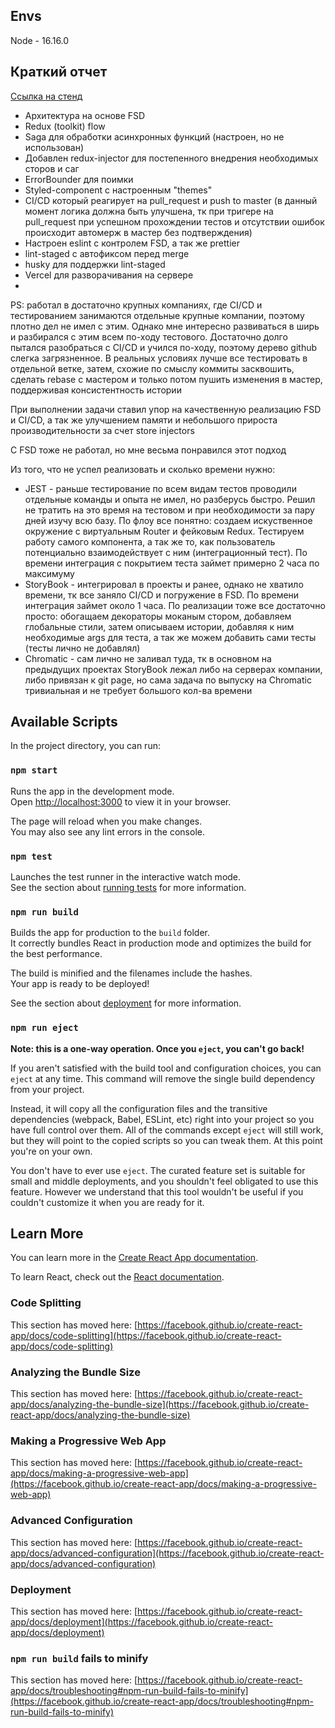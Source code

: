 ## Envs
Node - 16.16.0

## Краткий отчет
[Ссылка на стенд](https://fsd-project-pearl.vercel.app/)
* Архитектура на основе FSD
* Redux (toolkit) flow
* Saga для обработки асинхронных функций (настроен, но не использован)
* Добавлен redux-injector для постепенного внедрения необходимых сторов и саг
* ErrorBounder для поимки 
* Styled-component с настроенным "themes"
* CI/CD который реагирует на pull_request и push to master (в данный момент логика должна быть улучшена, тк при тригере на pull_request при успешном прохождении тестов и отсутствии ошибок происходит автомерж в мастер без подтверждения)
* Настроен eslint с контролем FSD, а так же prettier
* lint-staged с автофиксом перед merge
* husky для поддержки lint-staged
* Vercel для разворачивания на сервере
* 

PS: работал в достаточно крупных компаниях, где CI/CD и тестированием занимаются отдельные крупные компании, поэтому плотно дел не имел с этим. Однако мне интересно развиваться в ширь и разбирался с этим всем по-ходу тестового. 
Достаточно долго пытался разобраться с CI/CD и учился по-ходу, поэтому дерево github слегка загрязненное. В реальных условиях лучше все тестировать в отдельной ветке, затем, схожие по смыслу коммиты засквошить, сделать rebase с мастером и только потом пушить изменения в мастер, поддерживая консистентность истории

При выполнении задачи ставил упор на качественную реализацию FSD и CI/CD, а так же улучшением памяти и небольшого прироста производительности за счет store injectors

С FSD тоже не работал, но мне весьма понравился этот подход

Из того, что не успел реализовать и сколько времени нужно:
* JEST - раньше тестирование по всем видам тестов проводили отдельные команды и опыта не имел, но разберусь быстро. Решил не тратить на это время на тестовом и при необходимости за пару дней изучу всю базу. По флоу все понятно: создаем искуственное окружение с виртуальным Router и фейковым Redux. Тестируем работу самого компонента, а так же то, как пользователь потенциально взаимодействует с ним (интеграционный тест). По времени интеграция с покрытием теста займет примерно 2 часа по максимуму
* StoryBook - интегрировал в проекты и ранее, однако не хватило времени, тк все заняло CI/CD и погружение в FSD. По времени интеграция займет около 1 часа. По реализации тоже все достаточно просто: обогащаем декораторы моканым стором, добавляем глобальные стили, затем описываем истории, добавляя к ним необходимые args для теста, а так же можем добавить сами тесты (тесты лично не добавлял)
* Chromatic - сам лично не заливал туда, тк в основном на предыдущих проектах StoryBook лежал либо на серверах компании, либо привязан к git page, но сама задача по выпуску на Chromatic тривиальная и не требует большого кол-ва времени



## Available Scripts

In the project directory, you can run:

### `npm start`

Runs the app in the development mode.\
Open [http://localhost:3000](http://localhost:3000) to view it in your browser.

The page will reload when you make changes.\
You may also see any lint errors in the console.

### `npm test`

Launches the test runner in the interactive watch mode.\
See the section about [running tests](https://facebook.github.io/create-react-app/docs/running-tests) for more information.

### `npm run build`

Builds the app for production to the `build` folder.\
It correctly bundles React in production mode and optimizes the build for the best performance.

The build is minified and the filenames include the hashes.\
Your app is ready to be deployed!

See the section about [deployment](https://facebook.github.io/create-react-app/docs/deployment) for more information.

### `npm run eject`

**Note: this is a one-way operation. Once you `eject`, you can't go back!**

If you aren't satisfied with the build tool and configuration choices, you can `eject` at any time. This command will remove the single build dependency from your project.

Instead, it will copy all the configuration files and the transitive dependencies (webpack, Babel, ESLint, etc) right into your project so you have full control over them. All of the commands except `eject` will still work, but they will point to the copied scripts so you can tweak them. At this point you're on your own.

You don't have to ever use `eject`. The curated feature set is suitable for small and middle deployments, and you shouldn't feel obligated to use this feature. However we understand that this tool wouldn't be useful if you couldn't customize it when you are ready for it.

## Learn More

You can learn more in the [Create React App documentation](https://facebook.github.io/create-react-app/docs/getting-started).

To learn React, check out the [React documentation](https://reactjs.org/).

### Code Splitting

This section has moved here: [https://facebook.github.io/create-react-app/docs/code-splitting](https://facebook.github.io/create-react-app/docs/code-splitting)

### Analyzing the Bundle Size

This section has moved here: [https://facebook.github.io/create-react-app/docs/analyzing-the-bundle-size](https://facebook.github.io/create-react-app/docs/analyzing-the-bundle-size)

### Making a Progressive Web App

This section has moved here: [https://facebook.github.io/create-react-app/docs/making-a-progressive-web-app](https://facebook.github.io/create-react-app/docs/making-a-progressive-web-app)

### Advanced Configuration

This section has moved here: [https://facebook.github.io/create-react-app/docs/advanced-configuration](https://facebook.github.io/create-react-app/docs/advanced-configuration)

### Deployment

This section has moved here: [https://facebook.github.io/create-react-app/docs/deployment](https://facebook.github.io/create-react-app/docs/deployment)

### `npm run build` fails to minify

This section has moved here: [https://facebook.github.io/create-react-app/docs/troubleshooting#npm-run-build-fails-to-minify](https://facebook.github.io/create-react-app/docs/troubleshooting#npm-run-build-fails-to-minify)
